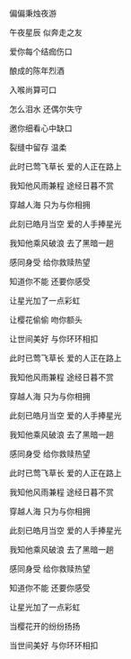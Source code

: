 偏偏秉烛夜游

午夜星辰 似奔走之友

爱你每个结痂伤口

酿成的陈年烈酒

入喉尚算可口

怎么泪水 还偶尔失守

邀你细看心中缺口

裂缝中留存 温柔

此时已莺飞草长 爱的人正在路上

我知他风雨兼程 途经日暮不赏

穿越人海 只为与你相拥

此刻已皓月当空 爱的人手捧星光

我知他乘风破浪 去了黑暗一趟

感同身受 给你救赎热望

知道你不能 还要你感受

让星光加了一点彩虹

让樱花偷偷 吻你额头

让世间美好 与你环环相扣

此时已莺飞草长 爱的人正在路上

我知他风雨兼程 途经日暮不赏

穿越人海 只为与你相拥

此刻已皓月当空 爱的人手捧星光

我知他乘风破浪 去了黑暗一趟

感同身受 给你救赎热望

此时已莺飞草长 爱的人正在路上

我知他风雨兼程 途经日暮不赏

穿越人海 只为与你相拥

此刻已皓月当空 爱的人手捧星光

我知他乘风破浪 去了黑暗一趟

感同身受 给你救赎热望

知道你不能 还要你感受

让星光加了一点彩虹

当樱花开的纷纷扬扬

当世间美好 与你环环相扣